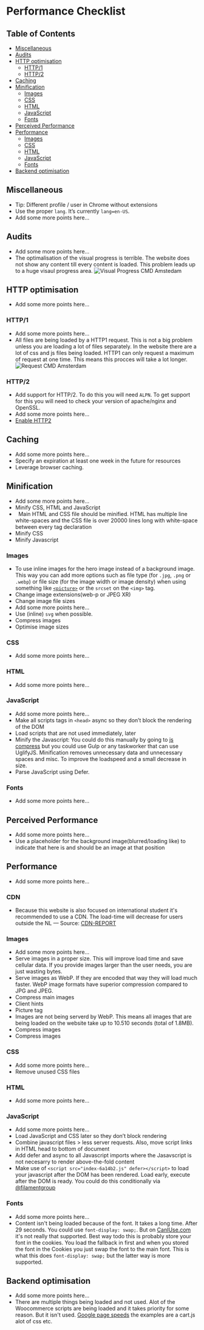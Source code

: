 # Performance Checklist

## Table of Contents

*   [Miscellaneous](#miscellaneous)
*   [Audits](#audits)
*   [HTTP optimisation](#http-optimisation)
    *   [HTTP/1](#http1)
    *   [HTTP/2](#http2)
*   [Caching](#caching)
*   [Minification](#minification)
    *   [Images](#images)
    *   [CSS](#css)
    *   [HTML](#html)
    *   [JavaScript](#javascript)
    *   [Fonts](#fonts)
*   [Perceived Performance](#perceived-performance)
*   [Performance](#performance)
    *   [Images](#images-1)
    *   [CSS](#css-1)
    *   [HTML](#html-1)
    *   [JavaScript](#javascript-1)
    *   [Fonts](#fonts-1)
*   [Backend optimisation](#backend-optimisation)

## Miscellaneous

*   Tip: Different profile / user in Chrome without extensions
*   Use the proper `lang`. It’s currently `lang=en-US`.
*   Add some more points here...

## Audits

*   Add some more points here...
*   The optimalisation of the visual progress is terrible.
    The website does not show any content till every content is loaded.
    This problem leads up to a huge visaul progress area. 
    ![Visual Progress CMD Amstedam](https://raw.githubusercontent.com/dipsaus9/performance-matters-checklist/master/visual%20progress%20cmd%20amsterdam.png)

## HTTP optimisation

*   Add some more points here...

### HTTP/1

*   Add some more points here...
*   All files are being loaded by a HTTP1 request.
    This is not a big problem unless you are loading a lot of files separately.
    In the website there are a lot of css and js files being loaded.
    HTTP1 can only request a maximum of request at one time.
    This means this procces will take a lot longer.
    ![Request CMD Amsterdam](https://raw.githubusercontent.com/dipsaus9/performance-matters-checklist/master/73aee4dda5a82919ab88d80fb735fb79.png)

### HTTP/2

*   Add support for HTTP/2.
    To do this you will need `ALPN`.
    To get support for this you will need to check your version
    of apache/nginx and OpenSSL.
*   Add some more points here...
*   [Enable HTTP2](https://tools.keycdn.com/http2-test)

## Caching

*   Add some more points here...
*   Specify an expiration at least one week in the future for resources
*   Leverage browser caching.

## Minification

*   Add some more points here...
*   Minify CSS, HTML and JavaScript
*   Main HTML and CSS file should be minified.
    HTML has multiple line white-spaces and the CSS file is over 20000 lines long
    with white-space between every tag declaration
*   Minify CSS
*   Minify Javascript

### Images

*   To use inline images for the hero image instead of a background image.
    This way you can add more options such as file type (for `.jpg`, `.png`
    or `.webp`) or file size (for the image width or image density) when using
    something like [`<picture>`][picture] or the `srcset` on the `<img>` tag.
*   Change image extensions(web-p or JPEG XR)
*   Change image file sizes
*   Add some more points here...
*   Use (inline) `svg` when possible.
*   Compress images
*   Optimise image sizes

### CSS

*   Add some more points here...

### HTML

*   Add some more points here...

### JavaScript

*   Add some more points here...
*   Make all scripts tags in `<head>` async so they don’t block the rendering of the DOM
*   Load scripts that are not used immediately, later
*   Minify the Javascript: You could do this manually by going to [js compress](https://jscompress.com/) but you could use Gulp or any taskworker that can use UglifyJS. Minification removes unnecessary data and unnecessary spaces and misc. To improve the loadspeed and a small decrease in size.
*   Parse JavaScript using Defer.

### Fonts

*   Add some more points here...

## Perceived Performance

*   Add some more points here...
*   Use a placeholder for the background image(blurred/loading like) to indicate that here is and should be an image at that position

## Performance

*   Add some more points here...

### CDN

*   Because this website is also focused on international student it's recommended to use a CDN.
    The load-time will decrease for users outside the NL — Source:
    [CDN-REPORT](http://www.whatsmycdn.com/?uri=https%3A%2F%2Fwww.cmd-amsterdam.nl%2F&location=NA)

### Images

*   Add some more points here...
*   Serve images in a proper size.
    This will improve load time and save cellular data.
    If you provide images larger than the user needs, you are just wasting bytes.
*   Serve images as WebP.
    If they are encoded that way they will load much faster.
    WebP image formats have superior compression compared to JPG and JPEG.
*   Compress main images
*   Client hints
*   Picture tag
*   Images are not being serverd by WebP.
    This means all images that are being loaded on the website take up to 10.510 seconds (total of 1.8MB).
*   Compress images
*   Compress images

### CSS

*   Add some more points here...
*   Remove unused CSS files

### HTML

*   Add some more points here...

### JavaScript

*   Add some more points here...
*   Load JavaScript and CSS later so they don’t block rendering
*   Combine javascript files > less server requests. Also, move script links in HTML head to bottom of document
*   Add defer and async to all Javascript imports where the Jasavscript is not necesarry to render above-the-fold content
*   Make use of `<script src="index-6a14b2.js" defer></script>` to load your javascript after the DOM has been rendered. Load early, execute after the DOM is ready. You could do this conditionally via [@filamentgroup](https://github.com/filamentgroup/loadJS)

### Fonts

*   Add some more points here...
*   Content isn't being loaded because of the font. It takes a long time. After 29 seconds. You could use `font-display: swap;`. But on [CanIUse.com](https://caniuse.com/#search=font-display) it's not really that supported. Best way todo this is probably store your font in the cookies. You load the fallback in first and when you stored the font in the Cookies you just swap the font to the main font. This is what this does `font-display: swap;` but the latter way is more supported.

## Backend optimisation

*   Add some more points here...
*   There are multiple things being loaded and not used. Alot of the Woocommerce scripts are being loaded and it takes priority for some reason. But it isn't used. [Google page speeds](https://developers.google.com/speed/pagespeed/insights/?url=https%3A%2F%2Fwww.cmd-amsterdam.nl%2F) the examples are a cart.js alot of css etc.  

[picture]: https://developer.mozilla.org/en-US/docs/Web/HTML/Element/picture
